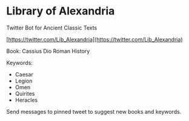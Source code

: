 # Library of Alexandria
Twitter Bot for Ancient Classic Texts

[https://twitter.com/Lib_Alexandria](https://twitter.com/Lib_Alexandria)

Book: Cassius Dio Roman History

Keywords:
 * Caesar
 * Legion
 * Omen
 * Quirites
 * Heracles
 
Send messages to pinned tweet to suggest new books and keywords.

